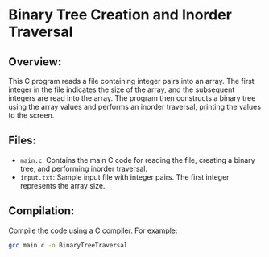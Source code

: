 # Binary Tree Creation and Inorder Traversal

## Overview:
This C program reads a file containing integer pairs into an array. The first integer in the file indicates the size of the array, and the subsequent integers are read into the array. The program then constructs a binary tree using the array values and performs an inorder traversal, printing the values to the screen.

## Files:
- `main.c`: Contains the main C code for reading the file, creating a binary tree, and performing inorder traversal.
- `input.txt`: Sample input file with integer pairs. The first integer represents the array size.

## Compilation:
Compile the code using a C compiler. For example:
```bash
gcc main.c -o BinaryTreeTraversal
